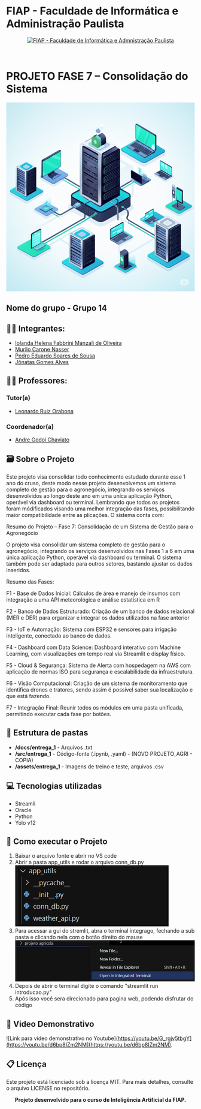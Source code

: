 # FIAP - Faculdade de Informática e Administração Paulista

<p align="center">
<a href= "https://www.fiap.com.br/"><img src="assets/logo-fiap.png" alt="FIAP - Faculdade de Informática e Admnistração Paulista" border="0" width=40% height=40%></a>
</p>

<br>

# PROJETO FASE 7 – Consolidação do Sistema

![redeneural](https://github.com/Mu1518/Fase-7---Cap-tulo-1-Consolida-o-de-um-Sistema---Grupo-14/blob/main/assets/Capa%20-%20Cap1(F7).png)

## Nome do grupo - Grupo 14

## 👨‍🎓 Integrantes: 
- <a href="https://www.linkedin.com/in/iolanda-helena-fabbrini-manzali-de-oliveira-14ab8ab0">Iolanda Helena Fabbrini Manzali de Oliveira</a>
- <a href="https://www.linkedin.com/company/inova-fusca">Murilo Carone Nasser</a> 
- <a href="https://www.linkedin.com/in/pedro-eduardo-soares-de-sousa-439552309">Pedro Eduardo Soares de Sousa</a> 
- <a href="https://www.linkedin.com/in/jonatasgomes">Jônatas Gomes Alves</a>

## 👩‍🏫 Professores:
### Tutor(a) 
- <a href="https://www.linkedin.com/in/leonardoorabona">Leonardo Ruiz Orabona</a>
### Coordenador(a)
- <a href="https://www.linkedin.com/company/inova-fusca">Andre Godoi Chaviato</a>

## 🗃️ Sobre o Projeto
Este projeto visa consolidar todo conhecimento estudado durante esse 1 ano do cruso, deste modo nesse projeto desenvolvemos um sistema completo de gestão para o agronegócio, integrando os serviços desenvolvidos ao longo deste ano em uma uníca aplicação Python, operável via dashboard ou terminal. Lembrando que todos os projetos foram módificados visando uma melhor integração das fases, possibilitando maior compatibilidade entre as plicações.
O sistema conta com:

Resumo do Projeto – Fase 7: Consolidação de um Sistema de Gestão para o Agronegócio

O projeto visa consolidar um sistema completo de gestão para o agronegócio, integrando os serviços desenvolvidos nas Fases 1 a 6 em uma única aplicação Python, operável via dashboard ou terminal. O sistema também pode ser adaptado para outros setores, bastando ajustar os dados inseridos.

Resumo das Fases:

F1 - Base de Dados Inicial: Cálculos de área e manejo de insumos com integração a uma API meteorológica e análise estatística em R

F2 - Banco de Dados Estruturado: Criação de um banco de dados relacional (MER e DER) para organizar e integrar os dados utilizados na fase anterior

F3 - IoT e Automação: Sistema com ESP32 e sensores para irrigação inteligente, conectado ao banco de dados.

F4 - Dashboard com Data Science: Dashboard interativo com Machine Learning, com visualizações em tempo real via Streamlit e display físico.

F5 - Cloud & Segurança: Sistema de Alerta com hospedagem na AWS com aplicação de normas ISO para segurança e escalabilidade da infraestrutura.

F6 - Visão Computacional: Criação de um sistema de monitoramento que identifica drones e tratores, sendo assim é possivel saber sua localização e que está fazendo.

F7 -  Integração Final: Reunir todos os módulos em uma pasta unificada, permitindo executar cada fase por botões.


## 📁 Estrutura de pastas

- **/docs/entrega_1** - Arquivos .txt
- **/src/entrega_1** - Código-fonte (.ipynb, .yaml) - (NOVO PROJETO_AGRI - COPIA)
- **/assets/entrega_1** - Imagens de treino e teste, arquivos .csv

 ## 💻 Tecnologias utilizadas

 - Streamli
 - Oracle
 - Python
 - Yolo v12

## 🔧 Como executar o Projeto

1. Baixar o arquivo fonte e abrir no VS code
2. Abrir a pasta app_utils e rodar o arquivo conn_db.py
![pasta app_utils](https://github.com/Mu1518/Fase-7---Cap-tulo-1-Consolida-o-de-um-Sistema---Grupo-14/blob/main/assets/Captura%20de%20tela%202025-05-23%20233439.png)
3. Para acessar a gui do stremlit, abra o terminal integrago, fechando a sub pasta e clicando nela com o botão direito do mause
![terminal integrado](https://github.com/Mu1518/Fase-7---Cap-tulo-1-Consolida-o-de-um-Sistema---Grupo-14/blob/main/assets/Captura%20de%20tela%202025-05-23%20233458.png)
4. Depois de abrir o terminal digite o comando "streamlit run introducao.py"
5. Após isso você sera direcionado para pagina web, podendo disfrutar do código


## 🎥 Video Demonstrativo

![Link para vídeo demonstrativo no Youtube](https://youtu.be/G_rgjv5tbgY](https://youtu.be/d6bp8IZm2NM](https://youtu.be/d6bp8IZm2NM).   

## 📋 Licença

Este projeto está licenciado sob a licença MIT. Para mais detalhes, consulte o arquivo LICENSE no repositório.


<p align="center">
<strong>Projeto desenvolvido para o curso de Inteligência Artificial da FIAP.</strong>
</p>
